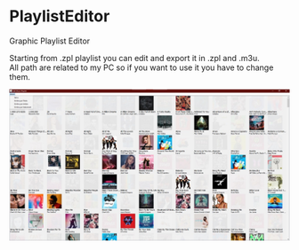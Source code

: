 # PlaylistEditor
Graphic Playlist Editor

Starting from .zpl playlist you can edit and export it in .zpl and .m3u. <br>
All path are related to my PC so if you want to use it you have to change them.

<img src="screenshot.jpg"></img>
